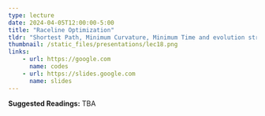 ```yaml
---
type: lecture
date: 2024-04-05T12:00:00-5:00
title: "Raceline Optimization"
tldr: "Shortest Path, Minimum Curvature, Minimum Time and evolution strategies."
thumbnail: /static_files/presentations/lec18.png
links: 
    - url: https://google.com
      name: codes
    - url: https://slides.google.com
      name: slides
---
```

**Suggested Readings:**
TBA
